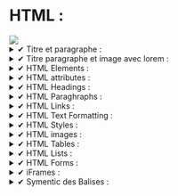 # HTML : 

<img src="https://img.shields.io/badge/HTML5-E34F26?style=for-the-badge&logo=html5&logoColor=white" /> 

<details>
  <summary>✔ Titre et paragraphe :</summary>
  
```html
<!DOCTYPE html>
<html>
<body>

<h1>Test Heading : </h1>
<p>
Test Paragraph : Lorem, ipsum dolor sit amet consectetur adipisicing elit. Enim inventore amet debitis corrupti accusamus! Accusamus quis, mollitia expedita dolorum amet, veritatis excepturi ab non omnis, numquam dolore? Laudantium, molestias iure!
</p>

</body>
</html>
```
</details>

<details>
  <summary>✔ Titre paragraphe et image avec lorem :</summary>

```html
<!DOCTYPE html>
<html>
<body>

<h1>Test Heading : </h1>
<img src="https://upload.wikimedia.org/wikipedia/commons/thumb/b/b9/Steve_Jobs_Headshot_2010-CROP.jpg/1024px-Steve_Jobs_Headshot_2010-CROP.jpg" alt="steve_jobs">
<h4>Lorem Ipsum : </h4>
<p>
Test Paragraph : Lorem, ipsum dolor sit amet consectetur adipisicing elit. Enim inventore amet debitis corrupti accusamus! Accusamus quis, mollitia expedita dolorum amet, veritatis excepturi ab non omnis, numquam dolore? Laudantium, molestias iure!
</p>

</body>
</html>
```
</details>

<details>
  <summary>✔ HTML Elements :</summary>

```html
<!DOCTYPE html>
<html>
<body>

<h1>My First Heading</h1>
<p>My first paragraph.</p>

</body>
</html>
```
</details>

<details>
  <summary>✔ HTML attributes :</summary>
  
  - **List of known attributes** : 
    
    - href
    - src 
    - wight & height
    - alt

# href :
```html
<a href="https://www.w3schools.com">Visit W3Schools</a>
```
# src : 
```html
<img src="pacman.jpg">
```
# width & height : 
```html
<img src="pacman.jpg" width="500" height="600">
```
# width & height : 
```html
<img src="pacman.jpg" width="500" height="600">
```
# alt : 
```html
<img src="pacman.jpg" alt="Pac-Man the famous Game charachter">
```
</details>

<details>
 <summary>✔ HTML Headings :</summary> 

 # Headings :

 ```html
<h1>Heading 1</h1>
<h2>Heading 2</h2>
<h3>Heading 3</h3>
<h4>Heading 4</h4>
<h5>Heading 5</h5>
<h6>Heading 6</h6>

```
</details>

<details>
 <summary>✔ HTML Paraghraphs :</summary>
 
 # Paragraphs :

```html
<p> ci vis pacem! parabellum!</p>
```
</details>

<details>
 <summary>✔ HTML Links :</summary>

# HTML Links : 
```html

 <a href="https://solicode.co">click me!</a>

 ```
</details>

<details>
 <summary>✔ HTML Text Formatting :</summary>

- Live HTML text Formatting Examples : 

<b> "b" is used for Bold</b>

<strong> "strong" is used for Strong</strong>

<i> "i" is used for italic </i>

<em> "em" is for emphaseized text </em>

 <small> "small" is used for small text </small>

<p> use <mark>"mark"</mark> to highlight a text </p>

<p> use "del" to <del>delete this text</del></p>

<p> use "ins" to <ins>underline</ins></p>

<p> use "sub" to <sub>subscript</sub></p>


</details>

<details>
 <summary>✔ HTML Styles :</summary>

# HTML styles : 


- background-color
- color 
- font-family 
- font-size
- text-align 

Exemples : 

```html

<p style="color:red;">Red</p>
<p style="color:blue;">Blue</p>
<p style="font-size:50px;">Big</p>

```
<p style="color:yellow;">Yellow</p>
<p style="color:red;">Red</p>
<p style="color:blue;">Blue</p>
<p style="font-size:50px;">Big</p>

</details>

<details>
 <summary>✔ HTML images :</summary>

```html

<img src="https://" alt="Description"> 

```
- Exemple : 

 <img src="https://64.media.tumblr.com/0303acd2414e9ec250d7228eb8d5fe6b/tumblr_ot1smdUT3T1tdhimpo1_500.gif" alt="FM-X">

</details>

<details>
 <summary>✔ HTML Tables :</summary>

- En Cours...

</details>

<details>
  <summary>✔ HTML Lists :</summary>
  
</details>

<details>
  <summary>✔ HTML Forms :</summary>

</details>

<details>
  <summary>✔ iFrames :</summary>
 
</details>

<details>
  <summary>✔ Symentic des Balises :</summary>
  
  [Reference1 : HTML - Semantics 101 W3 schools](https://www.w3schools.com/html/html5_semantic_elements.asp)
  
 </details>
